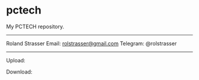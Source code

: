 # pctech
 My PCTECH repository.
 
---
 
Roland Strasser
Email:    rolstrasser@gmail.com
Telegram: @rolstrasser

---

Upload:

Download:



 
 
